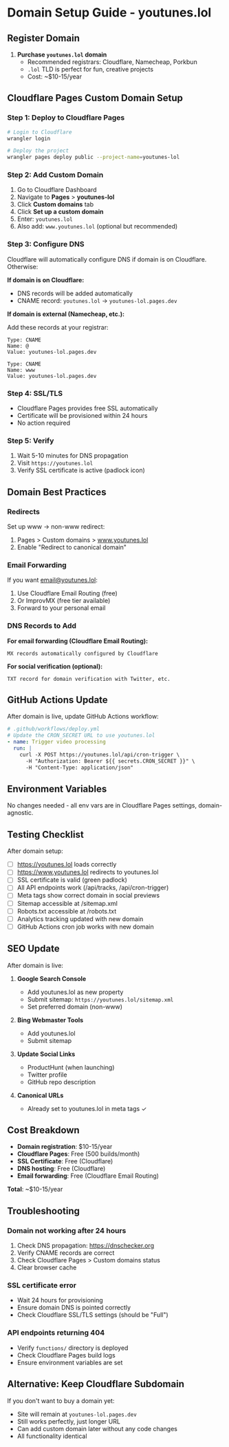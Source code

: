# Domain Setup Guide - youtunes.lol

## Register Domain

1. **Purchase `youtunes.lol` domain**
   - Recommended registrars: Cloudflare, Namecheap, Porkbun
   - `.lol` TLD is perfect for fun, creative projects
   - Cost: ~$10-15/year

## Cloudflare Pages Custom Domain Setup

### Step 1: Deploy to Cloudflare Pages

```bash
# Login to Cloudflare
wrangler login

# Deploy the project
wrangler pages deploy public --project-name=youtunes-lol
```

### Step 2: Add Custom Domain

1. Go to Cloudflare Dashboard
2. Navigate to **Pages** > **youtunes-lol**
3. Click **Custom domains** tab
4. Click **Set up a custom domain**
5. Enter: `youtunes.lol`
6. Also add: `www.youtunes.lol` (optional but recommended)

### Step 3: Configure DNS

Cloudflare will automatically configure DNS if domain is on Cloudflare. Otherwise:

**If domain is on Cloudflare:**
- DNS records will be added automatically
- CNAME record: `youtunes.lol` → `youtunes-lol.pages.dev`

**If domain is external (Namecheap, etc.):**

Add these records at your registrar:

```
Type: CNAME
Name: @
Value: youtunes-lol.pages.dev
```

```
Type: CNAME
Name: www
Value: youtunes-lol.pages.dev
```

### Step 4: SSL/TLS

- Cloudflare Pages provides free SSL automatically
- Certificate will be provisioned within 24 hours
- No action required

### Step 5: Verify

1. Wait 5-10 minutes for DNS propagation
2. Visit `https://youtunes.lol`
3. Verify SSL certificate is active (padlock icon)

## Domain Best Practices

### Redirects

Set up www → non-www redirect:

1. Pages > Custom domains > www.youtunes.lol
2. Enable "Redirect to canonical domain"

### Email Forwarding

If you want email@youtunes.lol:

1. Use Cloudflare Email Routing (free)
2. Or ImprovMX (free tier available)
3. Forward to your personal email

### DNS Records to Add

**For email forwarding (Cloudflare Email Routing):**
```
MX records automatically configured by Cloudflare
```

**For social verification (optional):**
```
TXT record for domain verification with Twitter, etc.
```

## GitHub Actions Update

After domain is live, update GitHub Actions workflow:

```yaml
# .github/workflows/deploy.yml
# Update the CRON_SECRET URL to use youtunes.lol
- name: Trigger video processing
  run: |
    curl -X POST https://youtunes.lol/api/cron-trigger \
      -H "Authorization: Bearer ${{ secrets.CRON_SECRET }}" \
      -H "Content-Type: application/json"
```

## Environment Variables

No changes needed - all env vars are in Cloudflare Pages settings, domain-agnostic.

## Testing Checklist

After domain setup:

- [ ] https://youtunes.lol loads correctly
- [ ] https://www.youtunes.lol redirects to youtunes.lol
- [ ] SSL certificate is valid (green padlock)
- [ ] All API endpoints work (/api/tracks, /api/cron-trigger)
- [ ] Meta tags show correct domain in social previews
- [ ] Sitemap accessible at /sitemap.xml
- [ ] Robots.txt accessible at /robots.txt
- [ ] Analytics tracking updated with new domain
- [ ] GitHub Actions cron job works with new domain

## SEO Update

After domain is live:

1. **Google Search Console**
   - Add youtunes.lol as new property
   - Submit sitemap: `https://youtunes.lol/sitemap.xml`
   - Set preferred domain (non-www)

2. **Bing Webmaster Tools**
   - Add youtunes.lol
   - Submit sitemap

3. **Update Social Links**
   - ProductHunt (when launching)
   - Twitter profile
   - GitHub repo description

4. **Canonical URLs**
   - Already set to youtunes.lol in meta tags ✓

## Cost Breakdown

- **Domain registration**: $10-15/year
- **Cloudflare Pages**: Free (500 builds/month)
- **SSL Certificate**: Free (Cloudflare)
- **DNS hosting**: Free (Cloudflare)
- **Email forwarding**: Free (Cloudflare Email Routing)

**Total**: ~$10-15/year

## Troubleshooting

### Domain not working after 24 hours

1. Check DNS propagation: https://dnschecker.org
2. Verify CNAME records are correct
3. Check Cloudflare Pages > Custom domains status
4. Clear browser cache

### SSL certificate error

- Wait 24 hours for provisioning
- Ensure domain DNS is pointed correctly
- Check Cloudflare SSL/TLS settings (should be "Full")

### API endpoints returning 404

- Verify `functions/` directory is deployed
- Check Cloudflare Pages build logs
- Ensure environment variables are set

## Alternative: Keep Cloudflare Subdomain

If you don't want to buy a domain yet:

- Site will remain at `youtunes-lol.pages.dev`
- Still works perfectly, just longer URL
- Can add custom domain later without any code changes
- All functionality identical

